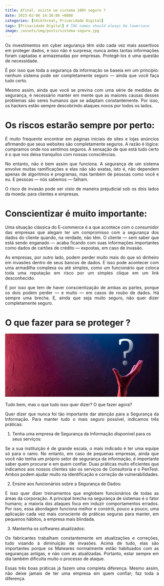 ```yaml
---
title: Afinal, existe um sistema 100% seguro ?
date: 2023-02-06 14:30:00 +0800
categories: [h4ckthreat, Privacidade Digital]
tags: [Privacidade Digital] # TAG names should always be lowercase
image: /assets/img/posts/sistema-seguro.jpg
---
```


<p align="justify"> Os investimentos em cyber segurança têm sido cada vez mais assertivos em proteger dados, e isso não é surpresa; nunca antes tantas informações foram captadas e armazenadas por empresas. Protegê-los é uma questão de necessidade. </p>

<p align="justify"> É por isso que toda a segurança da informação se baseia em um princípio: nenhum sistema pode ser completamente seguro — ainda que você faça tudo certo. </p>

<p align="justify"> Mesmo assim, ainda que você se previna com uma série de medidas de segurança, é necessário manter em mente que as maiores causas desses problemas são seres humanos que se adaptam constantemente. Por isso, os hackers estão sempre descobrindo ataques novos por todos os lados. </p>

# Os riscos estarão sempre por perto:

<p align="justify"> É muito frequente encontrar em páginas iniciais de sites e lojas anúncios afirmando que seus websites são completamente seguros. A razão é lógica: compramos onde nos sentimos seguros. A sensação de que está tudo certo é o que nos deixa tranquilos com nossas consciências. </p>

<p align="justify"> No entanto, não é bem assim que funciona. A segurança de um sistema envolve muitas ramificações e elas não são exatas, isto é, não dependem apenas de algoritmos e programas, mas também de pessoas como você e eu. E pessoas — nós sabemos — falham. </p>

<p align="justify"> O risco de invasão pode ser visto de maneira prejudicial sob os dois lados da moeda: para clientes e empresas. </p>

# Conscientizar é muito importante:

<p align="justify"> Uma situação clássica do E-commerce é a que acontece com o consumidor das empresas que alegam ter um compromisso com a segurança dos dados do cliente quando, na verdade, não têm. O cliente — sem saber que está sendo enganado — acaba ficando com suas informações importantes como dados de cartões de crédito — expostas, em caso de invasão. </p>

<p align="justify"> As empresas, por outro lado, podem perder muito mais do que só dinheiro em invasões dentro de seus bancos de dados. E isso pode acontecer com uma armadilha complexa ou até simples, como um funcionário que coloca toda uma reputação em risco por um simples clique em um link desconhecido. </p>

<p align="justify"> É por isso que tem de haver conscientização de ambas as partes, porque os
dois podem perder — e muito — em casos de roubo de dados. Há sempre uma brecha. E, ainda que seja muito seguro, não quer dizer completamente seguro. </p>

# O que fazer para se proteger ?

![Proteger](/assets/img/posts/se-proteger.webp)

Tudo bem, mas o que tudo isso quer dizer? O que fazer agora?

<p align="justify"> Quer dizer que nunca foi tão importante dar atenção para a Segurança da Informação. Para manter tudo o mais seguro possível, indicamos três práticas: </p>

1. Tenha uma empresa de Segurança da Informação disponível para os seus serviços:

<p align="justify"> Se a sua instituição é de grande escala, o mais indicado é ter uma equipe só para o ramo. No entanto, em caso de pequenas empresas, ainda que você não tenha um próprio setor de segurança da informação, é importante saber quem procurar e em quem confiar. Duas práticas muito eficientes que indicamos aos nossos clientes são os serviços de Consultoria e o PenTest. Ambos podem ajudar muito na identificação e correção de vulnerabilidades. </p>

2. Ensine aos funcionários sobre a Segurança de Dados:

<p align="justify"> E isso quer dizer treinamentos que englobem funcionários de todas as áreas da corporação. A principal brecha na segurança de sistemas é o fator humano; a maioria dos ataques foca em induzir comportamentos errados. Por isso, essa abordagem funciona melhor e constrói, pouco a pouco, uma aplicação cada vez mais consciente de práticas seguras para manter, em pequenos hábitos, a empresa mais blindada.</p>

3. Mantenha os softwares atualizados:

<p align="justify"> Os fabricantes trabalham constantemente em atualizações e correções, tudo visando à diminuição de invasões. Acima de tudo, elas são importantes porque os Malwares normalmente estão habituados com as seguranças antigas, e não com as atualizadas. Portanto, estar sempre em dia também dificulta muito o processo de ataque.</p>

<p align="justify"> Essas três boas práticas já fazem uma completa diferença. Mesmo assim, não deixe jamais de ter uma empresa em quem confiar; faz toda a diferença.</p>
